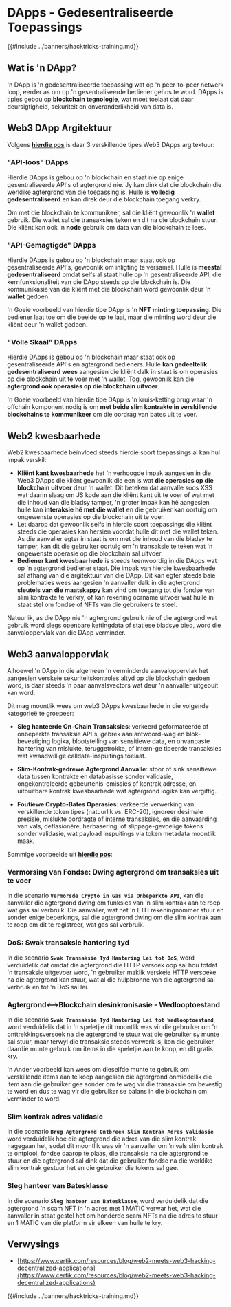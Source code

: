 # DApps - Gedesentraliseerde Toepassings

{{#include ../banners/hacktricks-training.md}}

## Wat is 'n DApp?

'n DApp is 'n gedesentraliseerde toepassing wat op 'n peer-to-peer netwerk loop, eerder as om op 'n gesentraliseerde bediener gehos te word. DApps is tipies gebou op **blockchain tegnologie**, wat moet toelaat dat daar deursigtigheid, sekuriteit en onveranderlikheid van data is.

## Web3 DApp Argitektuur

Volgens [**hierdie pos**](https://www.certik.com/resources/blog/web2-meets-web3-hacking-decentralized-applications) is daar 3 verskillende tipes Web3 DApps argitektuur:

### "API-loos" DApps

Hierdie DApps is gebou op 'n blockchain en staat nie op enige gesentraliseerde API's of agtergrond nie. Jy kan dink dat die blockchain die werklike agtergrond van die toepassing is. Hulle is **volledig gedesentraliseerd** en kan direk deur die blockchain toegang verkry.

Om met die blockchain te kommunikeer, sal die kliënt gewoonlik 'n **wallet** gebruik. Die wallet sal die transaksies teken en dit na die blockchain stuur. Die kliënt kan ook 'n **node** gebruik om data van die blockchain te lees.

### "API-Gemagtigde" DApps

Hierdie DApps is gebou op 'n blockchain maar staat ook op gesentraliseerde API's, gewoonlik om inligting te versamel. Hulle is **meestal gedesentraliseerd** omdat selfs al staat hulle op 'n gesentraliseerde API, die kernfunksionaliteit van die DApp steeds op die blockchain is. Die kommunikasie van die kliënt met die blockchain word gewoonlik deur 'n **wallet** gedoen.

'n Goeie voorbeeld van hierdie tipe DApp is 'n **NFT minting toepassing**. Die bediener laat toe om die beelde op te laai, maar die minting word deur die kliënt deur 'n wallet gedoen.

### "Volle Skaal" DApps

Hierdie DApps is gebou op 'n blockchain maar staat ook op gesentraliseerde API's en agtergrond bedieners. Hulle **kan gedeeltelik gedesentraliseerd wees** aangesien die kliënt dalk in staat is om operasies op die blockchain uit te voer met 'n wallet. Tog, gewoonlik kan die **agtergrond ook operasies op die blockchain uitvoer**.

'n Goeie voorbeeld van hierdie tipe DApp is 'n kruis-ketting brug waar 'n offchain komponent nodig is om **met beide slim kontrakte in verskillende blockchains te kommunikeer** om die oordrag van bates uit te voer.

## Web2 kwesbaarhede

Web2 kwesbaarhede beïnvloed steeds hierdie soort toepassings al kan hul impak verskil:

- **Kliënt kant kwesbaarhede** het 'n verhoogde impak aangesien in die Web3 DApps die kliënt gewoonlik die een is wat **die operasies op die blockchain uitvoer** deur 'n wallet. Dit beteken dat aanvalle soos XSS wat daarin slaag om JS kode aan die kliënt kant uit te voer of wat met die inhoud van die bladsy tamper, 'n groter impak kan hê aangesien hulle kan **interaksie hê met die wallet** en die gebruiker kan oortuig om ongewenste operasies op die blockchain uit te voer.
- Let daarop dat gewoonlik selfs in hierdie soort toepassings die kliënt steeds die operasies kan hersien voordat hulle dit met die wallet teken. As die aanvaller egter in staat is om met die inhoud van die bladsy te tamper, kan dit die gebruiker oortuig om 'n transaksie te teken wat 'n ongewenste operasie op die blockchain sal uitvoer.
- **Bediener kant kwesbaarhede** is steeds teenwoordig in die DApps wat op 'n agtergrond bediener staat. Die impak van hierdie kwesbaarhede sal afhang van die argitektuur van die DApp. Dit kan egter steeds baie problematies wees aangesien 'n aanvaller dalk in die agtergrond **sleutels van die maatskappy** kan vind om toegang tot die fondse van slim kontrakte te verkry, of kan rekening oorname uitvoer wat hulle in staat stel om fondse of NFTs van die gebruikers te steel.

Natuurlik, as die DApp nie 'n agtergrond gebruik nie of die agtergrond wat gebruik word slegs openbare kettingdata of statiese bladsye bied, word die aanvaloppervlak van die DApp verminder.

## Web3 aanvaloppervlak

Alhoewel 'n DApp in die algemeen 'n verminderde aanvaloppervlak het aangesien verskeie sekuriteitskontroles altyd op die blockchain gedoen word, is daar steeds 'n paar aanvalsvectors wat deur 'n aanvaller uitgebuit kan word.

Dit mag moontlik wees om web3 DApps kwesbaarhede in die volgende kategorieë te groepeer:

- **Sleg hanteerde On-Chain Transaksies**: verkeerd geformateerde of onbeperkte transaksie API's, gebrek aan antwoord-wag en blok-bevestiging logika, blootstelling van sensitiewe data, en onvanpaste hantering van mislukte, teruggetrokke, of intern-ge tipeerde transaksies wat kwaadwillige calldata-inspuitings toelaat.

- **Slim-Kontrak-gedrewe Agtergrond Aanvalle**: stoor of sink sensitiewe data tussen kontrakte en databasisse sonder validasie, ongekontroleerde gebeurtenis-emissies of kontrak adresse, en uitbuitbare kontrak kwesbaarhede wat agtergrond logika kan vergiftig.

- **Foutiewe Crypto-Bates Operasies**: verkeerde verwerking van verskillende token tipes (natuurlik vs. ERC-20), ignoreer desimale presisie, mislukte oordragte of interne transaksies, en die aanvaarding van vals, deflasionêre, herbasering, of slippage-gevoelige tokens sonder validasie, wat payload inspuitings via token metadata moontlik maak.

Sommige voorbeelde uit [**hierdie pos**](https://www.certik.com/resources/blog/web2-meets-web3-hacking-decentralized-applications):

### Vermorsing van Fondse: Dwing agtergrond om transaksies uit te voer

In die scenario **`Vermorsde Crypto in Gas via Onbeperkte API`**, kan die aanvaller die agtergrond dwing om funksies van 'n slim kontrak aan te roep wat gas sal verbruik. Die aanvaller, wat net 'n ETH rekeningnommer stuur en sonder enige beperkings, sal die agtergrond dwing om die slim kontrak aan te roep om dit te registreer, wat gas sal verbruik.

### DoS: Swak transaksie hantering tyd

In die scenario **`Swak Transaksie Tyd Hantering Lei tot DoS`**, word verduidelik dat omdat die agtergrond die HTTP versoek oop sal hou totdat 'n transaksie uitgevoer word, 'n gebruiker maklik verskeie HTTP versoeke na die agtergrond kan stuur, wat al die hulpbronne van die agtergrond sal verbruik en tot 'n DoS sal lei.

### Agtergrond<-->Blockchain desinkronisasie - Wedlooptoestand

In die scenario **`Swak Transaksie Tyd Hantering Lei tot Wedlooptoestand`**, word verduidelik dat in 'n speletjie dit moontlik was vir die gebruiker om 'n onttrekkingsversoek na die agtergrond te stuur wat die gebruiker sy munte sal stuur, maar terwyl die transaksie steeds verwerk is, kon die gebruiker daardie munte gebruik om items in die speletjie aan te koop, en dit gratis kry.

'n Ander voorbeeld kan wees om dieselfde munte te gebruik om verskillende items aan te koop aangesien die agtergrond onmiddellik die item aan die gebruiker gee sonder om te wag vir die transaksie om bevestig te word en dus te wag vir die gebruiker se balans in die blockchain om verminder te word.

### Slim kontrak adres validasie

In die scenario **`Brug Agtergrond Ontbreek Slim Kontrak Adres Validasie`** word verduidelik hoe die agtergrond die adres van die slim kontrak nagegaan het, sodat dit moontlik was vir 'n aanvaller om 'n vals slim kontrak te ontplooi, fondse daarop te plaas, die transaksie na die agtergrond te stuur en die agtergrond sal dink dat die gebruiker fondse na die werklike slim kontrak gestuur het en die gebruiker die tokens sal gee.

### Sleg hanteer van Batesklasse

In die scenario **`Sleg hanteer van Batesklasse`**, word verduidelik dat die agtergrond 'n scam NFT in 'n adres met 1 MATIC verwar het, wat die aanvaller in staat gestel het om honderde scam NFTs na die adres te stuur en 1 MATIC van die platform vir elkeen van hulle te kry.

## Verwysings
- [https://www.certik.com/resources/blog/web2-meets-web3-hacking-decentralized-applications](https://www.certik.com/resources/blog/web2-meets-web3-hacking-decentralized-applications)

{{#include ../banners/hacktricks-training.md}}
